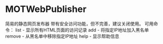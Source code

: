 # MOTWebPublisher
简易的静态网页发布器
带有安全访问功能，但不完善，建议关闭使用。
可用命令：
  list - 显示所有HTML页面的访问记录
  add <IP> - 将指定IP地址加入黑名单
  remove <IP> - 从黑名单中移除指定IP地址
  help - 显示帮助信息
